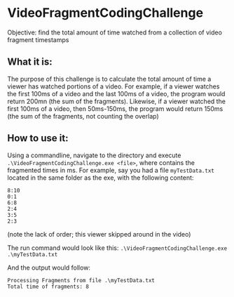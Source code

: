 # VideoFragmentCodingChallenge
Objective: find the total amount of time watched from a collection of video fragment timestamps

## What it is:
The purpose of this challenge is to calculate the total amount of time a viewer has watched portions of a video. For example, if a viewer watches the first 100ms of a video and the last 100ms of a video, the program would return 200mn (the sum of the fragments). Likewise, if a viewer watched the first 100ms of a video, then 50ms-150ms, the program would return 150ms (the sum of the fragments, not counting the overlap)

## How to use it:
Using a commandline, navigate to the directory and execute `.\VideoFragmentCodingChallenge.exe <file>`, where <file> contains the fragmented times in ms. For example, say you had a file `myTestData.txt` located in the same folder as the exe, with the following content:

```
8:10
0:1
6:8
2:4
3:5
2:3
```
(note the lack of order; this viewer skipped around in the video)

The run command would look like this:
`.\VideoFragmentCodingChallenge.exe .\myTestData.txt`

And the output would follow:

```
Processing Fragments from file .\myTestData.txt
Total time of fragments: 8
```
